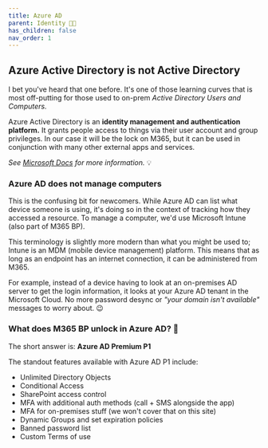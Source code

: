 ```yaml
---
title: Azure AD
parent: Identity 👨‍💼
has_children: false
nav_order: 1
---
```


## Azure Active Directory is not Active Directory

I bet you've heard that one before. It's one of those learning curves that is most off-putting for those used to on-prem _Active Directory Users and Computers._

Azure Active Directory is an **identity management and authentication platform.** It grants people access to things via their user account and group privileges. In our case it will be the lock on M365, but it can be used in conjunction with many other external apps and services.

_See [Microsoft Docs](https://docs.microsoft.com/en-us/azure/active-directory/fundamentals/active-directory-whatis) for more information._ 💡

### Azure AD does not manage computers

This is the confusing bit for newcomers. While Azure AD can list what device someone is using, it's doing so in the context of tracking how they accessed a resource. To manage a computer, we'd use Microsoft Intune (also part of M365 BP).

This terminology is slightly more modern than what you might be used to; Intune is an MDM (mobile device management) platform. This means that as long as an endpoint has an internet connection, it can be administered from M365.

For example, instead of a device having to look at an on-premises AD server to get the login information, it looks at your Azure AD tenant in the Microsoft Cloud. No more password desync or _"your domain isn't available"_ messages to worry about. 😉

### What does M365 BP unlock in Azure AD? 🔑

The short answer is: **Azure AD Premium P1**

The standout features available with Azure AD P1 include:

- Unlimited Directory Objects
- Conditional Access
- SharePoint access control
- MFA with additional auth methods (call + SMS alongside the app)
- MFA for on-premises stuff (we won't cover that on this site)
- Dynamic Groups and set expiration policies
- Banned password list
- Custom Terms of use